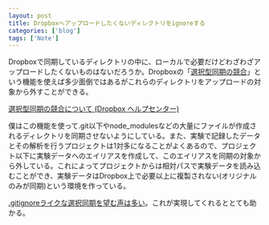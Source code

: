 ```yaml
---
layout: post
title: Dropboxへアップロードしたくないディレクトリをignoreする
categories: ['blog']
tags: ['Note']
---
```


Dropboxで同期しているディレクトリの中に、ローカルで必要だけどわざわざアップロードしたくないものはないだろうか。Dropboxの「[選択型同期の競合](https://www.dropbox.com/ja/help/1946)」という機能を使えば多少面倒ではあるがこれらのディレクトリをアップロードの対象から外すことができる。

[選択型同期の競合について (Dropbox ヘルプセンター)](https://www.dropbox.com/ja/help/1946)

僕はこの機能を使って.git以下やnode\_modulesなどの大量にファイルが作成されるディレクトリを同期させないようにしている。また、実験で記録したデータとその解析を行うプロジェクトは1対多になることがよくあるので、プロジェクト以下に実験データへのエイリアスを作成して、このエイリアスを同期の対象から外している。これによってプロジェクトからは相対パスで実験データを読み込むことができ、実験データはDropbox上で必要以上に複製されない(オリジナルのみが同期)という環境を作っている。

[.gitignoreライクな選択同期を望む声は多い](https://www.dropboxforum.com/hc/en-us/community/posts/201289669-Ignore-folder-without-selective-sync-)。これが実現してくれるととても助かる。